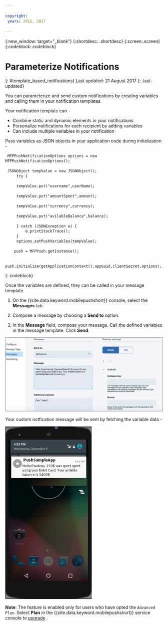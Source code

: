 ```yaml
---

copyright:
 years: 2015, 2017

---
```


{:new_window: target="_blank"}
{:shortdesc: .shortdesc}
{:screen:.screen}
{:codeblock:.codeblock}

# Parameterize Notifications
{: #template_based_notifications}
Last updated: 21 August 2017
{: .last-updated}

You can parameterize and send custom notifications by creating variables and calling them in your notification templates.

Your notification template can -

 - Combine static and dynamic elements in your notifications
 - Personalize notifications for each recipient by adding variables
 - Can include multiple variables in your notification 

Pass variables as JSON objects in your application code during initialization -

    
   ```
    MFPPushNotificationOptions options = new MFPPushNotificationOptions();

    JSONObject tempValue = new JSONObject();
        try {
        
		tempValue.put("username",userName);
        
        tempValue.put("amountSpent",amount);
		
        tempValue.put("currency",currency);
		
        tempValue.put("avilableBalance",balance);
        
		} catch (JSONException e) {
            e.printStackTrace();
        }
        options.setPushVariables(tempValue); 
	   
	   push = MFPPush.getInstance();

       push.initialize(getApplicationContext(),appGuid,clientSecret,options);
   ```
{: codeblock}


Once the variables are defined, they can be called in your message template.

1. On the {{site.data.keyword.mobilepushshort}} console, select the **Messages** tab.

2. Compose a message by choosing a **Send to** option.

2. In the **Message** field, compose your message.  Call the defined variables in the message template. Click **Send**.

![message template](images/message_template.png)

Your custom notfication message will be sent by fetching the variable data -

![message example](images/message_template_example.jpg)

**Note**: The feature is enabled only for users who have opted the `Advanced Plan`. Select **Plan** in the {{site.data.keyword.mobilepushshort}} service console to [upgrade](https://console-tok02-red.cdn.s-bluemix.net/docs/account/change-plan.html#changing) .




